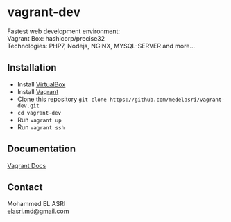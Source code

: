 # vagrant-dev
Fastest web development environment:<br />
Vagrant Box: hashicorp/precise32<br />
Technologies: PHP7, Nodejs, NGINX, MYSQL-SERVER and more...

## Installation
* Install [VirtualBox](https://www.virtualbox.org/)
* Install [Vagrant](https://www.vagrantup.com/downloads.html/)
* Clone this repository `git clone https://github.com/medelasri/vagrant-dev.git`
* `cd vagrant-dev`
* Run `vagrant up`
* Run `vagrant ssh`

## Documentation
[Vagrant Docs](https://www.vagrantup.com/docs/)

## Contact
Mohammed EL ASRI<br /> 
elasri.md@gmail.com
